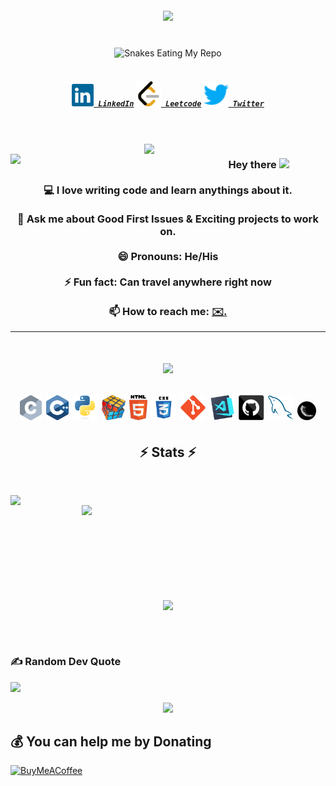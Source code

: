 <!-- Profiles Viewa and Visitor Views -->
<div align="center">
</div>


<br>
<br>


<!-- Introduction in Typing -->
<h1 align="center">
  <a href=" https://readme-typing-svg.herokuapp.com/demo/">
    <img src="https://readme-typing-svg.herokuapp.com/?color=%23F70F44&width=450&height=70&lines=Hello,+There!+👋;This+is+Pulkit+Arora....;Nice+to+meet+you!&center=true&size=30">
  </a>
</h1>


<br>


<!-- Sankes Eating My Repo -->
<div align="center">
    <img src="https://raw.githubusercontent.com/tanyarajhans/Actions/8c98d54e553ad39cc96a021fe1f07e5905b6a387/github-contribution-grid-snake.svg" alt="Snakes Eating My Repo">
</div>


<br>


<!-- Social Media  -->
<h5 align="center">
  <code><a href="https://www.linkedin.com/in/pulkit-arora-731b17227/" title="LinkedIn Profile"><img width="35" src="images/linkedin.svg"> LinkedIn</a></code>
  <code><a href="https://leetcode.com/PulkitArora/" title="Leetcode Profile"><img width="40" src="images/leetcode.svg"> Leetcode</a></code>
  <code><a href="https://twitter.com/impulkit86" title="Twitter Profile"><img width="40" src="images/twitter.svg"> Twitter</a></code>
</h5>


<br>
<br>


<!-- gif for programmers -->

<div align="center">
<img align="right" src="https://octodex.github.com/images/daftpunktocat-guy.gif" width="290">
<img align="left" src="https://octodex.github.com/images/daftpunktocat-thomas.gif" width="290">
</div>



<!-- Introduction About Me  -->
<h3 align="center">
  Hey there
  <img src="https://media.giphy.com/media/hvRJCLFzcasrR4ia7z/giphy.gif" width="30px"/>
  <br>
  <br>
  💻 I love writing code and learn anythings about it.
  <br>
  <br>
  💬 Ask me about Good First Issues & Exciting projects to work on.
  <br>
  <br>
  😄 Pronouns: He/His
  <br>
  <br>
  ⚡ Fun fact: Can travel anywhere right now
  <br>
  <br>
  📫 How to reach me: <a href="mailto: pulkitarora8690@gmail.com"> ✉️.
</h3>


<!-- My Frameworks And Abilities -->
<hr>
<h1 align="center">
  <a href=" https://readme-typing-svg.herokuapp.com/demo/">
    <img src="https://readme-typing-svg.herokuapp.com?font=Luxi+Mono&color=%237BF700&size=29&center=true&vCenter=true&multiline=true&width=900&height=100&lines=%F0%9F%94%A5+Languages+%26+Frameworks+%26+Tools+%26+Abilities+%F0%9F%94%A5">
  </a>
<p align="center">
<code><img title="C" height="40" src="images/c.svg"></code>
<code><img title="C++" height="40" src="images/cpp.svg"></code>
<!-- <code><img title="C#" height="40" src="images/cSharp.svg"></code> -->
<code><img title="Python" height="40" src="images/python-original.svg"></code>
<!-- <code><img title="Django" height="40" src="images/django.png"></code> -->
<!-- <code><img title="Javascript" height="40" src="images/javascript.svg"></code> -->
<code><img title="Problem Solving" height="40" src="images/problemSolving.png"></code>
<code><img title="HTML5" height="40" src="images/html5.svg"></code>
<code><img title="CSS" height="40" src="images/css.svg"></code>
<!-- <code><img title="SASS" height="40" src="images/sass.svg"></code> -->
<!--   <code><img title="Gulp" height="30" src="images/gulp.svg"></code> -->
<!-- <code><img title="React" height="40" src="images/react-original.svg"></code> -->
<!--   <code><img title="Redux" height="30" src="images/redux.svg"></code> -->
<!-- <code><img title="AngularJS" height="40" src="images/angularjs.png"></code> -->
<code><img title="Git" height="40" src="images/git-original.svg"></code>
<!--   <code><img title=".NetCore" height="30" src="images/dotnetcore.svg"></code> -->
<!--   <code><img title="PostgreSQL" height="30" src="images/postgresql.svg"></code> -->
<code><img title="Visual Studio Code" height="40" src="images/vscode.png"></code>
<!-- <code><img title="Microsoft Visual Studio" height="40" src="images/visualstudio.png"></code> -->
<!-- <code><img title="JQuery" height="40" src="images/jquery-original.svg"></code> -->
<!-- <code><img title="Java" height="40" src="images/java-original.svg"></code> -->
<!-- <code><img title="JSON" height="40" src="images/json.svg"></code> -->
<!--   <code><img title="Unity" height="30" src="images/unity3d.svg"></code> -->
<!--   <code><img title="Android" height="30" src="images/android.svg"></code> -->
<code><img title="GitHub" height="40" src="images/github.svg"></code>
<code><img title="MySQL" height="40" src="images/mysql.svg"></code>
<!--   <code><img title="npm" height="30" src="images/npm.svg"></code> -->
<!-- <code><img title="PHP" height="40" src="images/php.svg"></code> -->
  <code><img title="Flask" height="30" src="images/flask.png"></code>
</p>




<!-- <hr>
  
 **My Holopins and Badges**

[![@pulkit_arora's Holopin board](https://holopin.me/pulkit8690)](https://holopin.io/pulkit8690)


<hr> -->

<!-- STATUS -->
<h2 align="center">⚡ Stats ⚡</h2>

<br>

<p align=center>
  <div align=center>
    <a href="https://github.com/pulkit8690?tab=repositories">
      <img align="left" width=390 src="https://github-readme-streak-stats.herokuapp.com/?user=pulkit8690&theme=tokyonight_duo"/>
    </a>
    <a href="https://github.com/pulkit8690?tab=repositories">
      <img align="right" width=390 src="https://github-readme-stats.vercel.app/api?username=pulkit8690&theme=github_dark&show_icons=true" />
    </a>
  </div>
  
<br><br><br><br>
<br><br><br><br>

  <div align=center>
    <a href="https://github.com/pulkit8690?tab=repositories">
      <img width=325 align="center" src="https://github-readme-stats.vercel.app/api/top-langs/?username=pulkit8690&layout=compact&langs_count=10&theme=github_dark">
    </a>
  </div>
  
  <br>

</p>

<br>


### ✍️ Random Dev Quote
![](https://quotes-github-readme.vercel.app/api?type=horizontal&theme=radical)

  
<!-- <h4 align="center">
    <a href="https://github.com/pulkit8690">
      <img src="https://github.githubassets.com/images/modules/profile/profile-joined-github-dark.svg">
    </a>
</h4> -->

<div align="center">
    <a href="https://github.com/pulkit8690">
      <img src="https://user-images.githubusercontent.com/19292210/199123129-b9c2437d-4e6d-4f1c-a7ea-d9a91babb41d.gif">
    </a>
</div>

## 💰 You can help me by Donating
  [![BuyMeACoffee](https://img.shields.io/badge/Buy%20Me%20a%20Coffee-ffdd00?style=for-the-badge&logo=buy-me-a-coffee&logoColor=black)](https://www.buymeacoffee.com/pulkit8690) 

 
  
